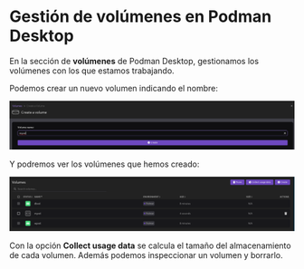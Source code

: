 # Gestión de volúmenes en Podman Desktop

En la sección de **volúmenes** de Podman Desktop, gestionamos los volúmenes con los que estamos trabajando.

Podemos crear un nuevo volumen indicando el nombre:

![desktop](img/desktop13.png)

Y podremos ver los volúmenes que hemos creado:

![desktop](img/desktop14.png)

Con la opción **Collect usage data** se calcula el tamaño del almacenamiento de cada volumen. Además podemos inspeccionar un volumen y borrarlo.